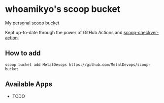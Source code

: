 # whoamikyo's scoop bucket

My personal [scoop](https://scoop.sh/) bucket.

Kept up-to-date through the power of GitHub Actions and [scoop-checkver-action](https://github.com/foosel/scoop-checkver-action).

## How to add

```
scoop bucket add MetalDevops https://github.com/MetalDevops/scoop-bucket
```

## Available Apps

  * TODO
